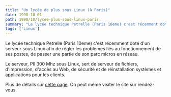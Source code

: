 ```yaml
---
title: "Un lycée de plus sous Linux (à Paris)"
date: 1998-10-01
path: 1998/10/lycee-plus-sous-linux-paris
summary: "Le lycée technique Petrelle (Paris 10eme) c'est récemment doté d'un serveur sous Linux afin de régler les problèmes liés au fonctionnement de ses postes, de passer une partie de son parc micros en réseau."
tags: ['Linux']
---
```


<P>
Le lycée technique Petrelle (Paris 10eme) c'est récemment doté d'un serveur
sous Linux afin de régler les problèmes liés au fonctionnement de ses postes,
de passer une partie de son parc micros en réseau.
</P>

<P>
Le serveur, PII 300 Mhz sous Linux, sert de serveur de fichiers,
d'impression, d'accès au Web, de sécurité et de
réinstallation systèmes et applications pour les clients.
</P>

<P>
Plus de détails sur <A HREF="http://www.energy-computer.com/Linux/petrelle.htm">cette page</A>.
On peut même visiter le site sur rendez-vous.
</P>


